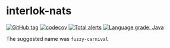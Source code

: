 # interlok-nats
[![GitHub tag](https://img.shields.io/github/tag/adaptris/interlok-nats.svg)](https://github.com/adaptris/interlok-nats/tags) [![codecov](https://codecov.io/gh/adaptris/interlok-nats/branch/develop/graph/badge.svg)](https://codecov.io/gh/adaptris/interlok-nats) [![Total alerts](https://img.shields.io/lgtm/alerts/g/adaptris/interlok-nats.svg?logo=lgtm&logoWidth=18)](https://lgtm.com/projects/g/adaptris/interlok-nats/alerts/) [![Language grade: Java](https://img.shields.io/lgtm/grade/java/g/adaptris/interlok-nats.svg?logo=lgtm&logoWidth=18)](https://lgtm.com/projects/g/adaptris/interlok-nats/context:java)

The suggested name was `fuzzy-carnival`
